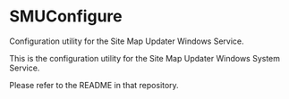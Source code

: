 # SMUConfigure
Configuration utility for the Site Map Updater Windows Service.

This is the configuration utility for the Site Map Updater Windows System Service.

Please refer to the README in that repository.
